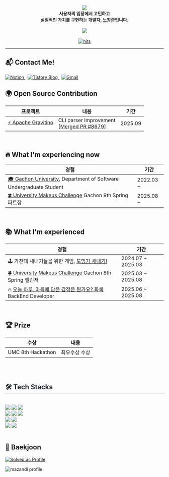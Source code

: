 <div align="center">
  <img src="https://capsule-render.vercel.app/api?type=waving&color=3d9de6&height=180&text=Noeul's%20GitHub&animation=fadeIn&fontColor=ffffff&fontSize=60" />
</div>

<div align="center">
  <b>사용자의 입장에서 고민하고<br>실질적인 가치를 구현하는 개발자, <u>노창준</u>입니다.</b>
</div>
<br/>

<div align="center">
  <!-- 📊 GitHub Stats -->
  <img src="https://github-readme-stats.vercel.app/api/top-langs/?username=geniusjun&layout=compact&bg_color=180,ffffff,00000000&title_color=000000&text_color=000000" />
</div>

<br/>

<div align="center">
  <a href="https://myhits.vercel.app" target="_blank">
    <img src="https://myhits.vercel.app/api/hit/https%3A%2F%2Fgithub.com%2Fgeniusjun?color=blue&label=hits&size=small" alt="hits" />
  </a>
  <br>
</div>

<hr/>

<div align="left">
  <h2>📬 Contact Me!</h2>
  <a href="https://www.notion.so/196f3b5f600880bb8715f312a0b28261" target="_blank">
    <img src="https://img.shields.io/badge/Notion-000000?style=flat-square&logo=Notion&logoColor=white" alt="Notion"/>
  </a>
  &nbsp;
  <a href="https://geniusjun4663.tistory.com/" target="_blank">
    <img src="https://img.shields.io/badge/Tistory-000000?style=flat-square&logo=Tistory&logoColor=white" alt="Tistory Blog"/>
  </a>
  &nbsp;
  <a href="mailto:geniusjun4663@gmail.com" target="_blank">
    <img src="https://img.shields.io/badge/Gmail-D14836?style=flat-square&logo=Gmail&logoColor=white" alt="Gmail"/>
  </a>
</div>



## 🌍 Open Source Contribution

<table>
  <thead>
    <tr>
      <th>프로젝트</th>
      <th>내용</th>
      <th>기간</th>
    </tr>
  </thead>
  <tbody>
    <tr>
      <td>
        <a href="https://gravitino.apache.org/" target="_blank">⚡ Apache Gravitino</a>
      </td>
      <td>
        CLI parser Improvement <br/>
        <a href="https://github.com/apache/gravitino/pull/8679" target="_blank">[Merged PR #8679]</a>
      </td>
      <td>2025.09</td>
    </tr>
  </tbody>
</table>

<br/>



## 🔥 What I'm experiencing now 

<table>
  <thead>
    <tr>
      <th>경험</th>
      <th>기간</th>
    </tr>
  </thead>
  <tbody>
    <tr>
      <td>
        <a href="https://www.gachon.ac.kr/" target="_blank">🎓 Gachon University</a>, Department of Software Undergraduate Student
      </td>
      <td>2022.03 ~</td>
    </tr>
    <tr>
      <td>
        <a href="https://umc.makeus.in/" target="_blank">🍀 University Makeus Challenge</a> Gachon 9th Spring 파트장
      </td>
      <td>2025.08 ~</td>
    </tr>
  </tbody>
</table>

<br/>


## 📚 What I'm experienced

<table>
  <thead>
    <tr>
      <th>경험</th>
      <th>기간</th>
    </tr>
  </thead>
  <tbody>
    <tr>
      <td>
        🕹️ 가천대 새내기들을 위한 게임, <a href="https://play.google.com/store/apps/details?id=com.NouelStudio.RunFreshman&hl=ko" target="_blank">도망가 새내기!</a>
      </td>
      <td>2024.07 ~ 2025.03</td>
    </tr>
    <tr>
      <td>
        <a href="https://umc.makeus.in/" target="_blank">🍀 University Makeus Challenge</a> Gachon 8th Spring 챌린저
      </td>
      <td>2025.03 ~ 2025.08</td>
    </tr>
    <tr>
      <td>
        🔥 <a href="https://github.com/HwaRoak/HwaRoak_BE" target="_blank">오늘 하루, 마음에 담은 감정은 뭔가요? 화록</a> BackEnd Developer
      </td>
      <td>2025.06 ~ 2025.08</td>
    </tr>
  </tbody>
</table>


<br/>


## 🏆 Prize

<table>
  <thead>
    <tr>
      <th>수상</th>
      <th>내용</th>
    </tr>
  </thead>
  <tbody>
    <tr>
      <td>UMC 8th Hackathon</td>
      <td>최우수상 수상</td>
    </tr>
  </tbody>
</table>

<br/>


 
<br/>

</div>
<!-- 🛠️ Tech Stacks Section -->
<div style="text-align: left;">
    <h2 style="border-bottom: 1px solid #d8dee4; color: #282d33;"> 🛠️ Tech Stacks </h2> <br> 
    <div style="text-align: left;">
        <img src="https://img.shields.io/badge/Java-007396?style=for-the-badge&logo=OpenJDK&logoColor=white">
        <img src="https://img.shields.io/badge/C++-00599C?style=for-the-badge&logo=c%2B%2B&logoColor=white">
        <img src="https://img.shields.io/badge/C%23-239120?style=for-the-badge&logo=c-sharp&logoColor=white">
        <br/>
        <img src="https://img.shields.io/badge/Spring%20Boot-6DB33F?style=for-the-badge&logo=Spring%20Boot&logoColor=white">
        <img src="https://img.shields.io/badge/Spring-6DB33F?style=for-the-badge&logo=Spring&logoColor=white">
        <img src="https://img.shields.io/badge/MySQL-4479A1?style=for-the-badge&logo=MySQL&logoColor=white">
        <br/>
        <img src="https://img.shields.io/badge/Amazon%20AWS-232F3E?style=for-the-badge&logo=Amazon%20AWS&logoColor=white">
        <img src="https://img.shields.io/badge/Docker-2496ED?style=for-the-badge&logo=Docker&logoColor=white">
        <br/>
        <img src="https://img.shields.io/badge/Github-181717?style=for-the-badge&logo=Github&logoColor=white">
        <img src="https://img.shields.io/badge/Notion-000000?style=for-the-badge&logo=Notion&logoColor=white">
    </div>
</div>


<br/>

## 🏅 Baekjoon
<div align="left">
  
  [![Solved.ac Profile](https://mazassumnida.wtf/api/v2/generate_badge?boj=geniusjun4663)](https://solved.ac/profile/geniusjun4663)

  ![mazandi profile](https://mazandi.herokuapp.com/api?handle=geniusjun4663&theme=cold)

</div>
